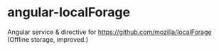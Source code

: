 angular-localForage
===================

Angular service &amp; directive for https://github.com/mozilla/localForage (Offline storage, improved.)
